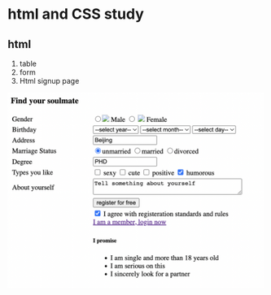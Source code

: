 # html and CSS study 

## html
1. table
2. form
3. Html signup page

![signup final html view](./pictures/signup.png)

